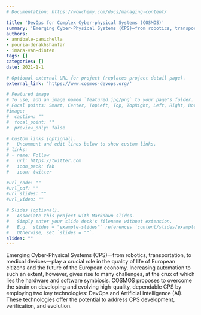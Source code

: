 ```yaml
---
# Documentation: https://wowchemy.com/docs/managing-content/

title: 'DevOps for Complex Cyber-physical Systems (COSMOS)'
summary: 'Emerging Cyber-Physical Systems (CPS)—from robotics, transportation, to medical devices—play a crucial role in the quality of life of European citizens and the future of the European economy. Increasing automation to such an extent, however, gives rise to many challenges, at the crux of which lies the hardware and software symbiosis. COSMOS proposes to overcome the strain on developing and evolving high-quality, dependable CPS by employing two key technologies: DevOps and Artificial Intelligence (AI). These technologies offer the potential to address CPS development, verification, and evolution.'
authors:
- annibale-panichella
- pouria-derakhshanfar
- imara-van-dinten
tags: []
categories: []
date: 2021-1-1

# Optional external URL for project (replaces project detail page).
external_link: 'https://www.cosmos-devops.org/'

# Featured image
# To use, add an image named `featured.jpg/png` to your page's folder.
# Focal points: Smart, Center, TopLeft, Top, TopRight, Left, Right, BottomLeft, Bottom, BottomRight.
#image:
#  caption: ""
#  focal_point: ""
#  preview_only: false

# Custom links (optional).
#   Uncomment and edit lines below to show custom links.
# links:
# - name: Follow
#   url: https://twitter.com
#   icon_pack: fab
#   icon: twitter

#url_code: ""
#url_pdf: ""
#url_slides: ""
#url_video: ""

# Slides (optional).
#   Associate this project with Markdown slides.
#   Simply enter your slide deck's filename without extension.
#   E.g. `slides = "example-slides"` references `content/slides/example-slides.md`.
#   Otherwise, set `slides = ""`.
slides: ""
---
```


Emerging Cyber-Physical Systems (CPS)—from robotics, transportation, to medical devices—play a crucial role in the quality of life of European citizens and the future of the European economy. Increasing automation to such an extent, however, gives rise to many challenges, at the crux of which lies the hardware and software symbiosis. COSMOS proposes to overcome the strain on developing and evolving high-quality, dependable CPS by employing two key technologies: DevOps and Artificial Intelligence (AI). These technologies offer the potential to address CPS development, verification, and evolution.
